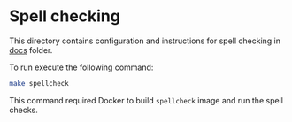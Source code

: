# Spell checking

This directory contains configuration and instructions for spell checking in 
[docs](https://github.com/VictoriaMetrics/VictoriaMetrics/tree/master/docs) folder.

To run execute the following command:
```sh
make spellcheck
```

This command required Docker to build `spellcheck` image and run the spell checks. 
